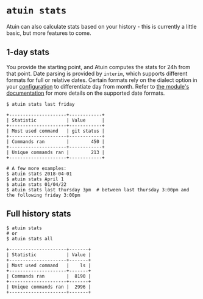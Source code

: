 # `atuin stats`

Atuin can also calculate stats based on your history - this is currently a
little basic, but more features to come.

## 1-day stats

You provide the starting point, and Atuin computes the stats for 24h from that point.
Date parsing is provided by `interim`, which supports different formats
for full or relative dates. Certain formats rely on the dialect option in your
[configuration](config.md#dialect) to differentiate day from month.
Refer to [the module's documentation](https://docs.rs/interim/0.1.0/interim/#supported-formats) for more details on the supported date formats.

```
$ atuin stats last friday

+---------------------+------------+
| Statistic           | Value      |
+---------------------+------------+
| Most used command   | git status |
+---------------------+------------+
| Commands ran        |        450 |
+---------------------+------------+
| Unique commands ran |        213 |
+---------------------+------------+

# A few more examples:
$ atuin stats 2018-04-01
$ atuin stats April 1
$ atuin stats 01/04/22
$ atuin stats last thursday 3pm  # between last thursday 3:00pm and the following friday 3:00pm
```

## Full history stats

```
$ atuin stats
# or
$ atuin stats all

+---------------------+-------+
| Statistic           | Value |
+---------------------+-------+
| Most used command   |    ls |
+---------------------+-------+
| Commands ran        |  8190 |
+---------------------+-------+
| Unique commands ran |  2996 |
+---------------------+-------+
```
